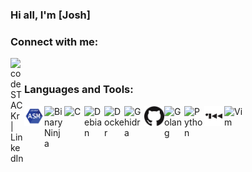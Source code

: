 ### Hi all, I'm [Josh]

### Connect with me:

[<img align="left" alt="codeSTACKr | LinkedIn" width="22px" src="https://cdn.jsdelivr.net/npm/simple-icons@v3/icons/linkedin.svg" />][linkedin]

<br />

### Languages and Tools:

<img align="left" alt="32/64bit ASM" width="32px" src="https://raw.githubusercontent.com/ret2binsh/ret2binsh/master/src/asm.png" />
<img align="left" alt="BinaryNinja" width="32px" src="https://user-images.githubusercontent.com/44272603/81444159-f6bd7000-9176-11ea-9043-5eb7e6ec11b1.png" />
<img align="left" alt="C" width="32px" src="https://raw.githubusercontent.com/abranhe/programming-languages-logos/master/src/c/c_32x32.png" />
<img align="left" alt="Debian" width="32px" src="https://raw.githubusercontent.com/antoniotrento/devicon/b80c6d9acb7b58b80904769015f9e0dd36fe46d2/icons/debian/debian-original.svg" />
<img align="left" alt="Docker" width="32px" src="https://raw.githubusercontent.com/antoniotrento/devicon/b80c6d9acb7b58b80904769015f9e0dd36fe46d2/icons/docker/docker-original.svg" />
<img align="left" alt="Ghidra" width="32px" src="https://user-images.githubusercontent.com/16199912/56060896-12690380-5d36-11e9-802e-8c7e70cd481e.png" />
<img align="left" alt="GitHub" width="32px" src="https://raw.githubusercontent.com/github/explore/78df643247d429f6cc873026c0622819ad797942/topics/github/github.png" />
<img align="left" alt="Golang" width="32px" src="https://raw.githubusercontent.com/abranhe/programming-languages-logos/master/src/go/go_32x32.png" />
<img align="left" alt="Python" width="32px" src="https://raw.githubusercontent.com/abranhe/programming-languages-logos/master/src/python/python_32x32.png" />
<img align="left" alt="Radare2" width="32px" src="https://raw.githubusercontent.com/ret2binsh/ret2binsh/master/src/r2.png" />
<img align="left" alt="Vim" width="32px" src="https://raw.githubusercontent.com/antoniotrento/devicon/b80c6d9acb7b58b80904769015f9e0dd36fe46d2/icons/vim/vim-original.svg" />

<br />
<br />

[linkedin]: https://www.linkedin.com/in/joshuabgonzales/
